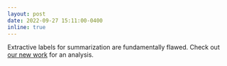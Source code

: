 ```yaml
---
layout: post
date: 2022-09-27 15:11:00-0400
inline: true
---
```

Extractive labels for summarization are fundamentally flawed. Check out [our new work]((https://arxiv.org/pdf/2209.12714.pdf)) for an analysis.
